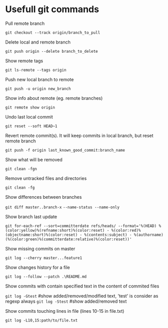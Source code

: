 # Usefull git commands #

Pull remote branch

```git checkout --track origin/branch_to_pull```


Delete local and remote branch

```git push origin --delete branch_to_delete```


Show remote tags

```git ls-remote --tags origin```


Push new local branch to remote

```git push -u origin new_branch```


Show info about remote (eg. remote branches)

```git remote show origin```


Undo last local commit

```git reset --soft HEAD~1```


Revert remote commit(s). It will keep commits in local branch, but reset remote branch

```git push -f origin last_known_good_commit:branch_name```


Show what will be removed

```git clean -fgn```


Remove untracked files and directories

```git clean -fg```


Show differences between branches

```git diff master..branch-x```
```--name-status --name-only```


Show branch last update

```git for-each-ref --sort=committerdate refs/heads/ --format='%(HEAD) %(color:yellow)%(refname:short)%(color:reset) - %(color:red)%(objectname:short)%(color:reset) - %(contents:subject) - %(authorname) (%(color:green)%(committerdate:relative)%(color:reset))'```


Show missing commits on master

```git log --cherry master...feature1```


Show changes history for a file

```git log --follow --patch .\README.md```


Show commits with contain specified text in the content of commited files

```git log -Gtest```  #show added/removed/modified text, 'test' is consider as regexp always
```git log -Stest```  #show added/removed text

Show commits touching lines in file (lines 10-15 in file.txt)

```git log -L10,15:path/to/file.txt```

